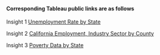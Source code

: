 #### Corresponding Tableau public links are as follows 
  
  Insight 1  [Unemployment Rate by State](https://public.tableau.com/profile/winnie.choi#!/vizhome/2015USUnemploymentbyState/Dashboard1
)

 Insight 2 [California Employment, Industry Sector by County](https://public.tableau.com/profile/winnie.choi#!/vizhome/CaliforniaDatabyCounty/Dashboard1?publish=yes
)

Insight 3  [Poverty Data by State](https://public.tableau.com/profile/winnie.choi#!/vizhome/PovertyDatabyState/Dashboard1?publish=yes
)




